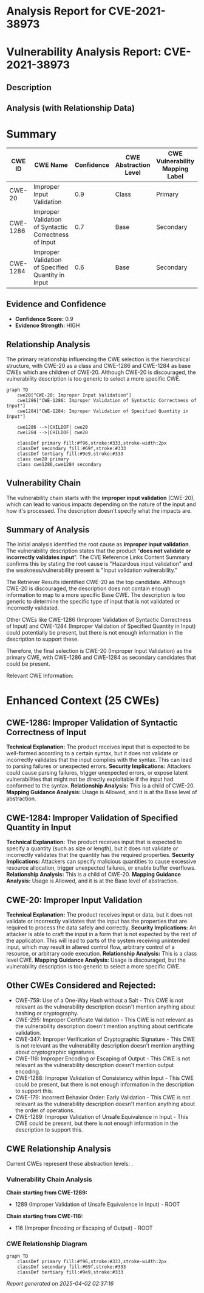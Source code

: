 # Analysis Report for CVE-2021-38973

# Vulnerability Analysis Report: CVE-2021-38973

## Description



## Analysis (with Relationship Data)

# Summary
| CWE ID | CWE Name | Confidence | CWE Abstraction Level | CWE Vulnerability Mapping Label | CWE-Vulnerability Mapping Notes |
|---|---|---|---|---|---|
| CWE-20 | Improper Input Validation | 0.9 | Class | Primary | Discouraged |
| CWE-1286 | Improper Validation of Syntactic Correctness of Input | 0.7 | Base | Secondary | Allowed |
| CWE-1284 | Improper Validation of Specified Quantity in Input | 0.6 | Base | Secondary | Allowed |

## Evidence and Confidence

*   **Confidence Score:** 0.9
*   **Evidence Strength:** HIGH

## Relationship Analysis
The primary relationship influencing the CWE selection is the hierarchical structure, with CWE-20 as a class and CWE-1286 and CWE-1284 as base CWEs which are children of CWE-20. Although CWE-20 is discouraged, the vulnerability description is too generic to select a more specific CWE.

```mermaid
graph TD
    cwe20["CWE-20: Improper Input Validation"]
    cwe1286["CWE-1286: Improper Validation of Syntactic Correctness of Input"]
    cwe1284["CWE-1284: Improper Validation of Specified Quantity in Input"]

    cwe1286 -->|CHILDOF| cwe20
    cwe1284 -->|CHILDOF| cwe20

    classDef primary fill:#f96,stroke:#333,stroke-width:2px
    classDef secondary fill:#69f,stroke:#333
    classDef tertiary fill:#9e9,stroke:#333
    class cwe20 primary
    class cwe1286,cwe1284 secondary
```

## Vulnerability Chain
The vulnerability chain starts with the **improper input validation** (CWE-20), which can lead to various impacts depending on the nature of the input and how it's processed. The description doesn't specify what the impacts are.

## Summary of Analysis
The initial analysis identified the root cause as **improper input validation**. The vulnerability description states that the product "**does not validate or incorrectly validates input**". The CVE Reference Links Content Summary confirms this by stating the root cause is "Hazardous input validation" and the weakness/vulnerability present is "Input validation vulnerability."

The Retriever Results identified CWE-20 as the top candidate. Although CWE-20 is discouraged, the description does not contain enough information to map to a more specific Base CWE. The description is too generic to determine the specific type of input that is not validated or incorrectly validated.

Other CWEs like CWE-1286 (Improper Validation of Syntactic Correctness of Input) and CWE-1284 (Improper Validation of Specified Quantity in Input) could potentially be present, but there is not enough information in the description to support these.

Therefore, the final selection is CWE-20 (Improper Input Validation) as the primary CWE, with CWE-1286 and CWE-1284 as secondary candidates that could be present.

Relevant CWE Information:

# Enhanced Context (25 CWEs)

## CWE-1286: Improper Validation of Syntactic Correctness of Input
**Technical Explanation:** The product receives input that is expected to be well-formed according to a certain syntax, but it does not validate or incorrectly validates that the input complies with the syntax. This can lead to parsing failures or unexpected errors.
**Security Implications:** Attackers could cause parsing failures, trigger unexpected errors, or expose latent vulnerabilities that might not be directly exploitable if the input had conformed to the syntax.
**Relationship Analysis:** This is a child of CWE-20.
**Mapping Guidance Analysis:** Usage is Allowed, and it is at the Base level of abstraction.

## CWE-1284: Improper Validation of Specified Quantity in Input
**Technical Explanation:** The product receives input that is expected to specify a quantity (such as size or length), but it does not validate or incorrectly validates that the quantity has the required properties.
**Security Implications:** Attackers can specify malicious quantities to cause excessive resource allocation, trigger unexpected failures, or enable buffer overflows.
**Relationship Analysis:** This is a child of CWE-20.
**Mapping Guidance Analysis:** Usage is Allowed, and it is at the Base level of abstraction.

## CWE-20: Improper Input Validation
**Technical Explanation:** The product receives input or data, but it does not validate or incorrectly validates that the input has the properties that are required to process the data safely and correctly.
**Security Implications:** An attacker is able to craft the input in a form that is not expected by the rest of the application. This will lead to parts of the system receiving unintended input, which may result in altered control flow, arbitrary control of a resource, or arbitrary code execution.
**Relationship Analysis:** This is a class level CWE.
**Mapping Guidance Analysis:** Usage is discouraged, but the vulnerability description is too generic to select a more specific CWE.

## Other CWEs Considered and Rejected:
*   CWE-759: Use of a One-Way Hash without a Salt - This CWE is not relevant as the vulnerability description doesn't mention anything about hashing or cryptography.
*   CWE-295: Improper Certificate Validation - This CWE is not relevant as the vulnerability description doesn't mention anything about certificate validation.
*   CWE-347: Improper Verification of Cryptographic Signature - This CWE is not relevant as the vulnerability description doesn't mention anything about cryptographic signatures.
*   CWE-116: Improper Encoding or Escaping of Output - This CWE is not relevant as the vulnerability description doesn't mention output encoding.
*   CWE-1288: Improper Validation of Consistency within Input - This CWE could be present, but there is not enough information in the description to support this.
*   CWE-179: Incorrect Behavior Order: Early Validation - This CWE is not relevant as the vulnerability description doesn't mention anything about the order of operations.
*   CWE-1289: Improper Validation of Unsafe Equivalence in Input - This CWE could be present, but there is not enough information in the description to support this.


## CWE Relationship Analysis

Current CWEs represent these abstraction levels: .


### Vulnerability Chain Analysis

**Chain starting from CWE-1289:**
- 1289 (Improper Validation of Unsafe Equivalence in Input) - ROOT


**Chain starting from CWE-116:**
- 116 (Improper Encoding or Escaping of Output) - ROOT



### CWE Relationship Diagram

```mermaid
graph TD
    classDef primary fill:#f96,stroke:#333,stroke-width:2px
    classDef secondary fill:#69f,stroke:#333
    classDef tertiary fill:#9e9,stroke:#333
```



*Report generated on 2025-04-02 02:37:16*
